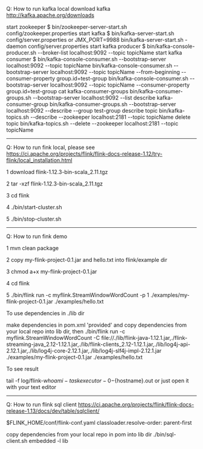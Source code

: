 Q: How to run kafka local
download kafka http://kafka.apache.org/downloads

start zookeeper
$ bin/zookeeper-server-start.sh config/zookeeper.properties
start kafka
$ bin/kafka-server-start.sh config/server.properties
or JMX_PORT=9988 bin/kafka-server-start.sh -daemon config/server.properties
start kafka producer
$ bin/kafka-console-producer.sh --broker-list localhost:9092  --topic topicName
start kafka consumer
$ bin/kafka-console-consumer.sh --bootstrap-server localhost:9092 --topic topicName
bin/kafka-console-consumer.sh --bootstrap-server localhost:9092 --topic topicName --from-beginning --consumer-property group.id=test-group
bin/kafka-console-consumer.sh --bootstrap-server localhost:9092 --topic topicName --consumer-property group.id=test-group
cat kafka-consumer-groups
bin/kafka-consumer-groups.sh --bootstrap-server localhost:9092 --list
describe kafka-consumer-group
bin/kafka-consumer-groups.sh --bootstrap-server localhost:9092 --describe --group test-group
describe topic
bin/kafka-topics.sh --describe --zookeeper localhost:2181 --topic topicName
delete topic
bin/kafka-topics.sh --delete --zookeeper localhost:2181 --topic topicName

-------------------------------------------------------------------------------------------------------

Q: How to run fink local, please see 
https://ci.apache.org/projects/flink/flink-docs-release-1.12/try-flink/local_installation.html

1 download flink-1.12.3-bin-scala_2.11.tgz

2 tar -xzf flink-1.12.3-bin-scala_2.11.tgz

3 cd flink

4 ./bin/start-cluster.sh

5 ./bin/stop-cluster.sh

-------------------------------------------------------------------------------------------------------

Q: How to run fink demo

1 mvn clean package

2 copy my-flink-project-0.1.jar and hello.txt into flink/example dir

3 chmod a+x my-flink-project-0.1.jar

4 cd flink

5 ./bin/flink run -c myflink.StreamWindowWordCount -p 1 ./examples/my-flink-project-0.1.jar ./examples/hello.txt

To use dependencies in ./lib dir 

make dependencies in pom.xml '<scope>provided</scope>' and copy dependencies from your local repo into lib dir, then
./bin/flink run -c myflink.StreamWindowWordCount -C file://./lib/flink-java-1.12.1.jar,./flink-streaming-java_2.12-1.12.1.jar,./lib/flink-clients_2.12-1.12.1.jar,./lib/log4j-api-2.12.1.jar,./lib/log4j-core-2.12.1.jar,./lib/log4j-slf4j-impl-2.12.1.jar ./examples/my-flink-project-0.1.jar ./examples/hello.txt

To see result

tail -f log/flink-${who am i}-taskexecutor-0-${hostname}.out
or just open it with your text editor

-------------------------------------------------------------------------------------------------------

Q: How to run flink sql client
https://ci.apache.org/projects/flink/flink-docs-release-1.13/docs/dev/table/sqlclient/

$FLINK_HOME/conf/flink-conf.yaml
classloader.resolve-order: parent-first

copy dependencies from your local repo in pom into lib dir
./bin/sql-client.sh embedded -l lib







